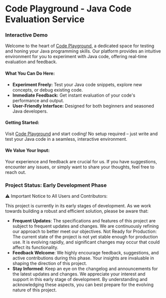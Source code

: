 # Code Playground - Java Code Evaluation Service

### Interactive Demo

Welcome to the heart of [Code Playground](https://code.ivi.co), a dedicated space for testing and honing your Java programming skills. Our platform provides an intuitive environment for you to experiment with Java code, offering real-time evaluation and feedback.

#### What You Can Do Here:
- **Experiment Freely:** Test your Java code snippets, explore new concepts, or debug existing code.
- **Immediate Feedback:** Get instant evaluation of your code's performance and output.
- **User-Friendly Interface:** Designed for both beginners and seasoned Java developers.

#### Getting Started:
Visit [Code Playground](https://code.ivi.co) and start coding! No setup required – just write and test your Java code in a seamless, interactive environment.

#### We Value Your Input:
Your experience and feedback are crucial for us. If you have suggestions, encounter any issues, or simply want to share your thoughts, feel free to reach out.

### Project Status: Early Development Phase
:warning: Important Notice to All Users and Contributors:

This project is currently in its early stages of development. As we work towards building a robust and efficient solution, please be aware that:

- **Frequent Updates**: The specifications and features of this project are subject to frequent updates and changes. We are continuously refining our approach to better meet our objectives.
  Not Ready for Production: The current state of the project is not yet stable enough for production use. It is evolving rapidly, and significant changes may occur that could affect its functionality.
- **Feedback Welcome**: We highly encourage feedback, suggestions, and active contributions during this phase. Your insights are invaluable in shaping the direction of this project.
- **Stay Informed**: Keep an eye on the changelog and announcements for the latest updates and changes.
  We appreciate your interest and support in this early stage of development. By understanding and acknowledging these aspects, you can best prepare for the evolving nature of this project.
